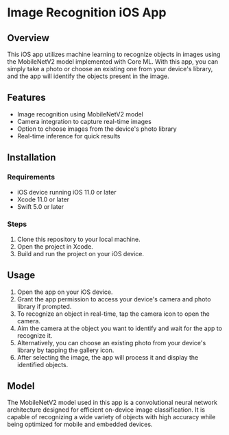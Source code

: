 # Image Recognition iOS App

## Overview
This iOS app utilizes machine learning to recognize objects in images using the MobileNetV2 model implemented with Core ML. With this app, you can simply take a photo or choose an existing one from your device's library, and the app will identify the objects present in the image.

## Features
- Image recognition using MobileNetV2 model
- Camera integration to capture real-time images
- Option to choose images from the device's photo library
- Real-time inference for quick results

## Installation
### Requirements
- iOS device running iOS 11.0 or later
- Xcode 11.0 or later
- Swift 5.0 or later

### Steps
1. Clone this repository to your local machine.
2. Open the project in Xcode.
3. Build and run the project on your iOS device.

## Usage
1. Open the app on your iOS device.
2. Grant the app permission to access your device's camera and photo library if prompted.
3. To recognize an object in real-time, tap the camera icon to open the camera.
4. Aim the camera at the object you want to identify and wait for the app to recognize it.
5. Alternatively, you can choose an existing photo from your device's library by tapping the gallery icon.
6. After selecting the image, the app will process it and display the identified objects.

## Model
The MobileNetV2 model used in this app is a convolutional neural network architecture designed for efficient on-device image classification. It is capable of recognizing a wide variety of objects with high accuracy while being optimized for mobile and embedded devices.
